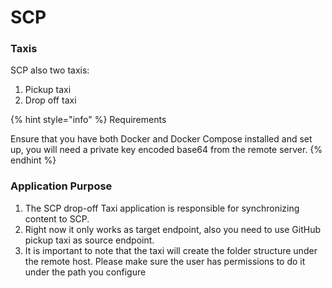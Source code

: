 # SCP

### Taxis

SCP also two taxis: 

1. Pickup taxi
2. Drop off taxi

{% hint style="info" %}
Requirements

Ensure that you have both Docker and Docker Compose installed and set up, you will need a private key encoded base64 from the remote server.
{% endhint %}

### Application Purpose

1. The SCP drop-off Taxi application is responsible for synchronizing content to SCP.
2. Right now it only works as target endpoint, also you need to use GitHub pickup taxi as source endpoint.
3. It is important to note that the taxi will create the folder structure under the remote host. Please make sure the user has permissions to do it under the path you configure

 

